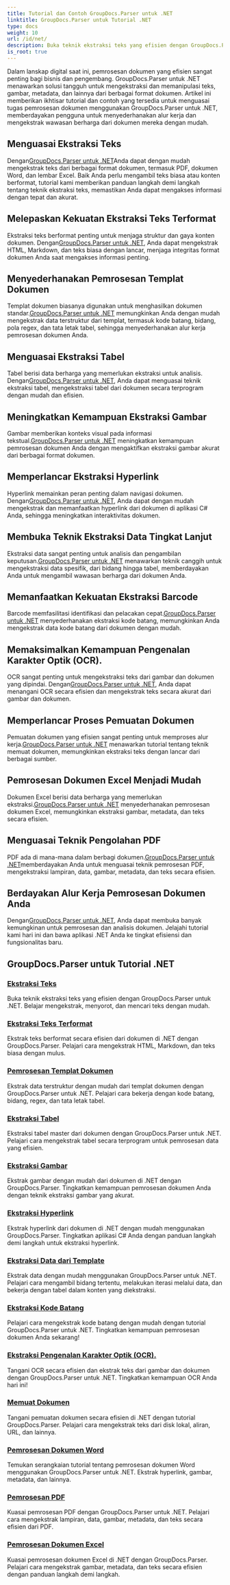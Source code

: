 ```yaml
---
title: Tutorial dan Contoh GroupDocs.Parser untuk .NET
linktitle: GroupDocs.Parser untuk Tutorial .NET
type: docs
weight: 10
url: /id/net/
description: Buka teknik ekstraksi teks yang efisien dengan GroupDocs.Parser untuk .NET. Ekstrak, sorot, dan cari teks dengan lancar untuk pemrosesan dokumen yang lebih baik.
is_root: true
---
```

Dalam lanskap digital saat ini, pemrosesan dokumen yang efisien sangat penting bagi bisnis dan pengembang. GroupDocs.Parser untuk .NET menawarkan solusi tangguh untuk mengekstraksi dan memanipulasi teks, gambar, metadata, dan lainnya dari berbagai format dokumen. Artikel ini memberikan ikhtisar tutorial dan contoh yang tersedia untuk menguasai tugas pemrosesan dokumen menggunakan GroupDocs.Parser untuk .NET, memberdayakan pengguna untuk menyederhanakan alur kerja dan mengekstrak wawasan berharga dari dokumen mereka dengan mudah.

## Menguasai Ekstraksi Teks
 Dengan[GroupDocs.Parser untuk .NET](./text-extraction/)Anda dapat dengan mudah mengekstrak teks dari berbagai format dokumen, termasuk PDF, dokumen Word, dan lembar Excel. Baik Anda perlu mengambil teks biasa atau konten berformat, tutorial kami memberikan panduan langkah demi langkah tentang teknik ekstraksi teks, memastikan Anda dapat mengakses informasi dengan tepat dan akurat.

## Melepaskan Kekuatan Ekstraksi Teks Terformat
 Ekstraksi teks berformat penting untuk menjaga struktur dan gaya konten dokumen. Dengan[GroupDocs.Parser untuk .NET](./formatted-text-extraction/), Anda dapat mengekstrak HTML, Markdown, dan teks biasa dengan lancar, menjaga integritas format dokumen Anda saat mengakses informasi penting.

## Menyederhanakan Pemrosesan Templat Dokumen
 Templat dokumen biasanya digunakan untuk menghasilkan dokumen standar.[GroupDocs.Parser untuk .NET](./document-template-processing/) memungkinkan Anda dengan mudah mengekstrak data terstruktur dari templat, termasuk kode batang, bidang, pola regex, dan tata letak tabel, sehingga menyederhanakan alur kerja pemrosesan dokumen Anda.

## Menguasai Ekstraksi Tabel
Tabel berisi data berharga yang memerlukan ekstraksi untuk analisis. Dengan[GroupDocs.Parser untuk .NET](./table-extraction/), Anda dapat menguasai teknik ekstraksi tabel, mengekstraksi tabel dari dokumen secara terprogram dengan mudah dan efisien.

## Meningkatkan Kemampuan Ekstraksi Gambar
 Gambar memberikan konteks visual pada informasi tekstual.[GroupDocs.Parser untuk .NET](./image-extraction/) meningkatkan kemampuan pemrosesan dokumen Anda dengan mengaktifkan ekstraksi gambar akurat dari berbagai format dokumen.

## Memperlancar Ekstraksi Hyperlink
 Hyperlink memainkan peran penting dalam navigasi dokumen. Dengan[GroupDocs.Parser untuk .NET](./hyperlink-extraction/), Anda dapat dengan mudah mengekstrak dan memanfaatkan hyperlink dari dokumen di aplikasi C# Anda, sehingga meningkatkan interaktivitas dokumen.

## Membuka Teknik Ekstraksi Data Tingkat Lanjut
 Ekstraksi data sangat penting untuk analisis dan pengambilan keputusan.[GroupDocs.Parser untuk .NET](./data-extraction-from-templates/) menawarkan teknik canggih untuk mengekstraksi data spesifik, dari bidang hingga tabel, memberdayakan Anda untuk mengambil wawasan berharga dari dokumen Anda.

## Memanfaatkan Kekuatan Ekstraksi Barcode
Barcode memfasilitasi identifikasi dan pelacakan cepat.[GroupDocs.Parser untuk .NET](./barcode-extraction/) menyederhanakan ekstraksi kode batang, memungkinkan Anda mengekstrak data kode batang dari dokumen dengan mudah.

## Memaksimalkan Kemampuan Pengenalan Karakter Optik (OCR).
 OCR sangat penting untuk mengekstraksi teks dari gambar dan dokumen yang dipindai. Dengan[GroupDocs.Parser untuk .NET](./ocr-extraction/), Anda dapat menangani OCR secara efisien dan mengekstrak teks secara akurat dari gambar dan dokumen.

## Memperlancar Proses Pemuatan Dokumen
 Pemuatan dokumen yang efisien sangat penting untuk memproses alur kerja.[GroupDocs.Parser untuk .NET](./document-loading/) menawarkan tutorial tentang teknik memuat dokumen, memungkinkan ekstraksi teks dengan lancar dari berbagai sumber.

## Pemrosesan Dokumen Excel Menjadi Mudah
 Dokumen Excel berisi data berharga yang memerlukan ekstraksi.[GroupDocs.Parser untuk .NET](./excel-document-processing/) menyederhanakan pemrosesan dokumen Excel, memungkinkan ekstraksi gambar, metadata, dan teks secara efisien.

## Menguasai Teknik Pengolahan PDF
 PDF ada di mana-mana dalam berbagi dokumen.[GroupDocs.Parser untuk .NET](./pdf-processing/)memberdayakan Anda untuk menguasai teknik pemrosesan PDF, mengekstraksi lampiran, data, gambar, metadata, dan teks secara efisien.

## Berdayakan Alur Kerja Pemrosesan Dokumen Anda
 Dengan[GroupDocs.Parser untuk .NET](./word-document-processing/), Anda dapat membuka banyak kemungkinan untuk pemrosesan dan analisis dokumen. Jelajahi tutorial kami hari ini dan bawa aplikasi .NET Anda ke tingkat efisiensi dan fungsionalitas baru.

## GroupDocs.Parser untuk Tutorial .NET
### [Ekstraksi Teks](./text-extraction/)
Buka teknik ekstraksi teks yang efisien dengan GroupDocs.Parser untuk .NET. Belajar mengekstrak, menyorot, dan mencari teks dengan mudah.
### [Ekstraksi Teks Terformat](./formatted-text-extraction/)
Ekstrak teks berformat secara efisien dari dokumen di .NET dengan GroupDocs.Parser. Pelajari cara mengekstrak HTML, Markdown, dan teks biasa dengan mulus.
### [Pemrosesan Templat Dokumen](./document-template-processing/)
Ekstrak data terstruktur dengan mudah dari templat dokumen dengan GroupDocs.Parser untuk .NET. Pelajari cara bekerja dengan kode batang, bidang, regex, dan tata letak tabel.
### [Ekstraksi Tabel](./table-extraction/)
Ekstraksi tabel master dari dokumen dengan GroupDocs.Parser untuk .NET. Pelajari cara mengekstrak tabel secara terprogram untuk pemrosesan data yang efisien.
### [Ekstraksi Gambar](./image-extraction/)
Ekstrak gambar dengan mudah dari dokumen di .NET dengan GroupDocs.Parser. Tingkatkan kemampuan pemrosesan dokumen Anda dengan teknik ekstraksi gambar yang akurat.
### [Ekstraksi Hyperlink](./hyperlink-extraction/)
Ekstrak hyperlink dari dokumen di .NET dengan mudah menggunakan GroupDocs.Parser. Tingkatkan aplikasi C# Anda dengan panduan langkah demi langkah untuk ekstraksi hyperlink.
### [Ekstraksi Data dari Template](./data-extraction-from-templates/)
Ekstrak data dengan mudah menggunakan GroupDocs.Parser untuk .NET. Pelajari cara mengambil bidang tertentu, melakukan iterasi melalui data, dan bekerja dengan tabel dalam konten yang diekstraksi.
### [Ekstraksi Kode Batang](./barcode-extraction/)
Pelajari cara mengekstrak kode batang dengan mudah dengan tutorial GroupDocs.Parser untuk .NET. Tingkatkan kemampuan pemrosesan dokumen Anda sekarang!
### [Ekstraksi Pengenalan Karakter Optik (OCR).](./ocr-extraction/)
Tangani OCR secara efisien dan ekstrak teks dari gambar dan dokumen dengan GroupDocs.Parser untuk .NET. Tingkatkan kemampuan OCR Anda hari ini!
### [Memuat Dokumen](./document-loading/)
Tangani pemuatan dokumen secara efisien di .NET dengan tutorial GroupDocs.Parser. Pelajari cara mengekstrak teks dari disk lokal, aliran, URL, dan lainnya.
### [Pemrosesan Dokumen Word](./word-document-processing/)
Temukan serangkaian tutorial tentang pemrosesan dokumen Word menggunakan GroupDocs.Parser untuk .NET. Ekstrak hyperlink, gambar, metadata, dan lainnya.
### [Pemrosesan PDF](./pdf-processing/)
Kuasai pemrosesan PDF dengan GroupDocs.Parser untuk .NET. Pelajari cara mengekstrak lampiran, data, gambar, metadata, dan teks secara efisien dari PDF.
### [Pemrosesan Dokumen Excel](./excel-document-processing/)
Kuasai pemrosesan dokumen Excel di .NET dengan GroupDocs.Parser. Pelajari cara mengekstrak gambar, metadata, dan teks secara efisien dengan panduan langkah demi langkah.